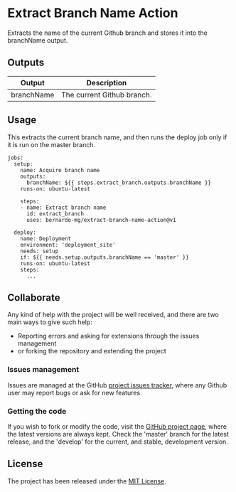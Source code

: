 # Extract Branch Name Action

Extracts the name of the current Github branch and stores it into the branchName output.

## Outputs

| Output     | Description                |
|------------|----------------------------|
| branchName | The current Github branch. |

## Usage

This extracts the current branch name, and then runs the deploy job only if it is run on the master branch.

```
jobs:
  setup:
    name: Acquire branch name
    outputs:
      branchName: ${{ steps.extract_branch.outputs.branchName }}
    runs-on: ubuntu-latest

    steps:
    - name: Extract branch name
      id: extract_branch
      uses: bernardo-mg/extract-branch-name-action@v1

  deploy:
    name: Deployment
    environment: 'deployment_site'
    needs: setup
    if: ${{ needs.setup.outputs.branchName == 'master' }}
    runs-on: ubuntu-latest
    steps:
      ...
```

## Collaborate

Any kind of help with the project will be well received, and there are two main ways to give such help:

- Reporting errors and asking for extensions through the issues management
- or forking the repository and extending the project

### Issues management

Issues are managed at the GitHub [project issues tracker][issues], where any Github user may report bugs or ask for new features.

### Getting the code

If you wish to fork or modify the code, visit the [GitHub project page][scm], where the latest versions are always kept. Check the 'master' branch for the latest release, and the 'develop' for the current, and stable, development version.

## License
The project has been released under the [MIT License][license].

[issues]: https://github.com/Bernardo-MG/extract-branch-name-action/issues
[license]: https://www.opensource.org/licenses/mit-license.php
[scm]: https://github.com/Bernardo-MG/extract-branch-name-action
